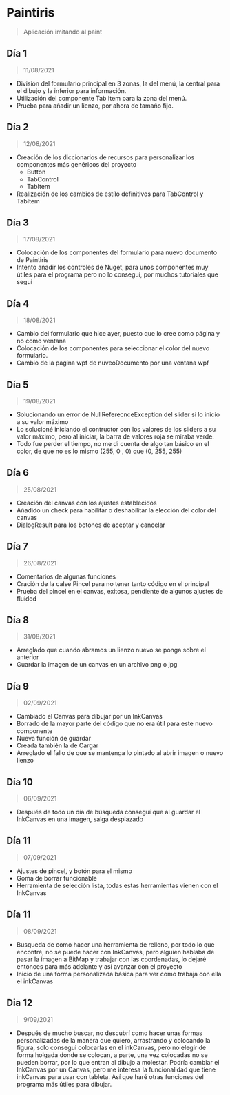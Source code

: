 # Paintiris
> Aplicación imitando al paint 
## Día 1  
> 11/08/2021 
- División del formulario principal en 3 zonas, la del menú, la central para el dibujo y la inferior para información.
- Utilización del componente Tab Item para la zona del menú.
- Prueba para añadir un lienzo, por ahora de tamaño fijo.

## Día 2
> 12/08/2021
- Creación de los diccionarios de recursos para personalizar los componentes más genéricos del proyecto
  - Button
  - TabControl
  - TabItem
- Realización de los cambios de estílo definitivos para TabControl y TabItem

## Día 3
> 17/08/2021
- Colocación de los componentes del formulario para nuevo documento de Paintiris
- Intento añadir los controles de Nuget, para unos componentes muy útiles para el programa pero no lo conseguí, por muchos tutoriales que seguí

## Día 4
> 18/08/2021
- Cambio del formulario que hice ayer, puesto que lo cree como página y no como ventana
- Colocación de los componentes para seleccionar el color del nuevo formulario.
- Cambio de la pagina wpf de nuveoDocumento por una ventana wpf

## Día 5
> 19/08/2021
- Solucionando un error de NullReferecnceException del slider si lo inicio a su valor máximo
- Lo solucioné iniciando el contructor con los valores de los sliders a su valor máximo, pero al iniciar, la barra de valores roja se miraba verde. 
- Todo fue perder el tiempo, no me di cuenta de algo tan básico en el color, de que no es lo mismo (255, 0 , 0) que (0, 255, 255)

## Día 6
> 25/08/2021
- Creación del canvas con los ajustes establecidos
- Añadido un check para habilitar o deshabilitar la elección del color del canvas
- DialogResult para los botones de aceptar y cancelar

## Día 7
> 26/08/2021
- Comentarios de algunas funciones
- Cración de la calse Pincel para no tener tanto código en el principal
- Prueba del pincel en el canvas, exitosa, pendiente de algunos ajustes de fluided

## Día 8
> 31/08/2021
- Arreglado que cuando abramos un lienzo nuevo se ponga sobre el anterior
- Guardar la imagen de un canvas en un archivo png o jpg

## Día 9
> 02/09/2021
- Cambiado el Canvas para dibujar por un InkCanvas 
- Borrado de la mayor parte del código que no era útil para este nuevo componente
- Nueva función de guardar
- Creada también la de Cargar
- Arreglado el fallo de que se mantenga lo pintado al abrir imagen o nuevo lienzo

## Día 10
> 06/09/2021
- Después de todo un día de búsqueda conseguí que al guardar el InkCanvas en una imagen, salga desplazado

## Día 11
> 07/09/2021
- Ajustes de pincel, y botón para el mismo
- Goma de borrar funcionable
- Herramienta de selección lista, todas estas herramientas vienen con el InkCanvas

## Día 11
> 08/09/2021
- Busqueda de como hacer una herramienta de relleno, por todo lo que encontré, no se puede hacer con InkCanvas, pero alguien hablaba de pasar la imagen a BitMap y trabajar con las coordenadas, lo dejaré entonces para más adelante y así avanzar con el proyecto
- Inicio de una forma personalizada básica para ver como trabaja con ella el inkCanvas

## Dia 12
> 9/09/2021
- Después de mucho buscar, no descubrí como hacer unas formas personalizadas de la manera que quiero, arrastrando y colocando la figura, solo consegui colocarlas en el inkCanvas, pero no elegir de forma holgada donde se colocan, a parte, una vez colocadas no se pueden borrar, por lo que entran al dibujo a molestar. Podría cambiar el InkCanvas por un Canvas, pero me interesa la funcionalidad que tiene inkCanvas para usar con tableta. Así que haré otras funciones del programa más útiles para dibujar.
